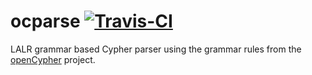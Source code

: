 ocparse <a href="https://travis-ci.com/"><img src="https://travis-ci.com/images/logos/TravisCI-Mascot-2.eps" alt="Travis-CI"></a>
=======

LALR grammar based Cypher parser using the grammar rules from the [openCypher](https://github.com/opencypher/openCypher) project.



